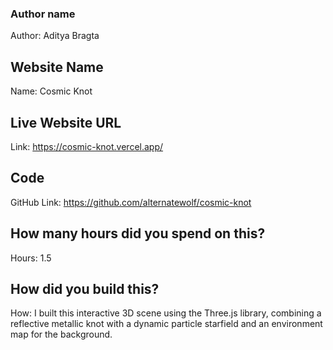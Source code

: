 ### Author name

Author: Aditya Bragta

<!-- A name or nickname that you want to appear as the author of the website -->

## Website Name

Name: Cosmic Knot

## Live Website URL

Link: https://cosmic-knot.vercel.app/

## Code

GitHub Link: https://github.com/alternatewolf/cosmic-knot

## How many hours did you spend on this?

Hours: 1.5

## How did you build this?

How: I built this interactive 3D scene using the Three.js library, combining a reflective metallic knot with a dynamic particle starfield and an environment map for the background.
